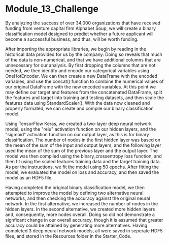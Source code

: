 # Module_13_Challenge

By analyzing the success of over 34,000 organizations that have received funding from venture capital firm Alphabet Soup, we will create a binary classification model designed to predict whether a future applicant will become a successful business, and thus, will be worth funding. 

After importing the appropriate libraries, we begin by reading in the historical data provided for us by the company. Doing so reveals that much of the data is non-numerical, and that we have additional columns that are unnecessary for our analysis. By first dropping the columns that are not needed, we then identify and encode our categorical variables using OneHotEncoder. We can then create a new DataFrame with the encoded variables, and use the concat() function to combine the numerical values of our original DataFrame with the new encoded variables. At this point we may define our target and features from the concatenated DataFrame, split the features and target into training and testing datasets, and then scale the features data using StandardScaler(). With the data now cleaned and properly formated, we can create and compile our binary classification model. 

Using TensorFlow Keras, we created a two-layer deep neural network model, using the "relu" activation function on our hidden layers, and the "sigmoid" activation function on our output layer, as this is for binary classification. The number of nodes in the first hidden layer was based on the mean of the sum of the input and output layers, and the following layer used the mean of the sum of the previous layer and the output layer. The model was then compiled using the binary_crossentropy loss function, and then fit using the scaled features training data and the target training data. As per the instructions, we fit the model using 50 epochs. After fitting the model, we evaluated the model on loss and accuracy, and then saved the model as an HDF5 file. 

Having completed the original binary classification model, we then attempted to improve the model by defining two alternative neural networks, and then checking the accuracy against the original neural network. In the first alternative, we increased the number of nodes in the hidden layers. In the second alternative, we created more hidden layers and, consequently, more nodes overall. Doing so did not demonstrate a signficant change in our overall accuracy, though it is assumed that greater accuracy could be attained by generating more alternatives. Having completed 3 deep neural network models, all were saved in seperate HDF5 files, and stored in the Resources folder in the Starter_Code. 

